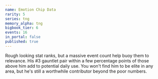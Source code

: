 ```yaml
---
name: Emotion Chip Data
rarity: 5
series: tng
memory_alpha: tng
bigbook_tier: 6
events: 16
in_portal: false
published: true
---
```


Rough looking stat ranks, but a massive event count help buoy them to relevance. His #3 gauntlet pair within a few percentage points of those above him add to potential daily use. You won't find him to be elite in any area, but he's still a worthwhile contributor beyond the poor numbers.
